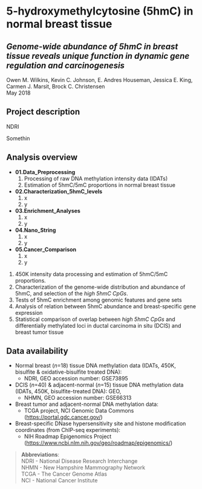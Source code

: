 # 5-hydroxymethylcytosine (5hmC) in normal breast tissue

## *Genome-wide abundance of 5hmC in breast tissue reveals unique function in dynamic gene regulation and carcinogenesis*

Owen M. Wilkins, Kevin C. Johnson, E. Andres Houseman, Jessica E. King, Carmen J. Marsit, Brock C. Christensen <br />
May 2018

## Project description

NDRI

Somethin

## Analysis overview

* **01.Data_Preprocessing**
    1. Processing of raw DNA methylation intensity data (IDATs)
    2. Estimation of 5hmC/5mC proportions in normal breast tissue
* **02.Characterization_5hmC_levels**
    1. x
    2. y
* **03.Enrichment_Analyses**
    1. x
    2. y
* **04.Nano_String**
    1. x
    2. y
* **05.Cancer_Comparison**
    1. x
    2. y

1. 450K intensity data processing and estimation of 5hmC/5mC proportions.
2. Characterization of the genome-wide distribution and abundance of 5hmC, and selection of the *high 5hmC CpGs*.
3. Tests of 5hmC enrichment among genomic features and gene sets
4. Analysis of relation between 5hmC abundance and breast-specific gene expression
5. Statistical comparison of overlap between *high 5hmC CpGs* and differentially methylated loci in ductal carcinoma in situ (DCIS) and breast tumor tissue

## Data availability

* Normal breast (*n*=18) tissue DNA methylation data (IDATs, 450K, bisulfite & oxidative-bisulfite treated DNA): <br />
    - NDRI, GEO accession number: GSE73895
* DCIS (*n*=40) & adjacent-normal (*n*=15) tissue DNA methylation data (IDATs, 450K, bisulfite-treated DNA): GEO,
    - NHMN, GEO accession number: GSE66313 <br />
* Breast tumor and adjacent-normal DNA methylation data: <br />
    - TCGA project, NCI Genomic Data Commons (https://portal.gdc.cancer.gov/)
* Breast-specific DNase hypersensitivity site and histone modification coordinates (from ChIP-seq experiments): <br />
    - NIH Roadmap Epigenomics Project (https://www.ncbi.nlm.nih.gov/geo/roadmap/epigenomics/)

> **Abbreviations**:  <br />
> NDRI - National Disease Research Interchange <br />
> NHMN - New Hampshire Mammography Network <br />
> TCGA - The Cancer Genome Atlas <br />
> NCI - National Cancer Institute <br />
